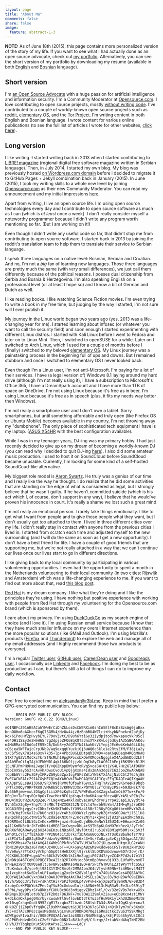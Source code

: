 ```yaml
---
layout: page
title: "About Me"
comments: false
share: false
image:
  feature: abstract-1-3
---
```


**NOTE:** As of June 18th (2015), this page contains more personalized version of the story of my life. If you want to see what I had actually done as an open source advocate, check out [my portfolio](https://aleksandar-todorovic.github.io/en/portfolio). Alternatively, you can see the short version of my portfolio by downloading my resume (available in both [English](https://aleksandar-todorovic.github.io/assets/portfolio-en.pdf)
and [Bosnian](https://aleksandar-todorovic.github.io/assets/portfolio-bs.pdf) language).

## Short version

I'm [an Open Source Advocate](http://r3bl.github.io/en/open-source-advocacy) with a huge passion for artificial intelligence and information security. I'm a Community Moderator at [Opensource.com](http://opensource.com/). I love contributing to open source projects, mostly [without writing code](http://opensource.com/business/14/12/8-ways-contribute-open-source-without-writing-code). I've contributed to a couple of worldy-known open source projects such as [reddit](https://reddit.com/), [elementary OS](https://elementary.io/), and the [Tor Project](https://www.torproject.org). I'm writing content in both English and Bosnian language. I wrote content for various online publications (to see the full list of articles I wrote for other websites, [click here](https://r3bl.me)).

## Long version

I like writing. I started writing back in 2013 when I started contributing to [LiBRE! magazine](https://libre.lugons.org/) (regional digital free software magazine written in Serbian language). Then, in July 2014, I started my own blog. My blog was previously hosted [on Wordpress.com domain](http://aleksandartodorovic.wordpress.com/) before I decided to migrate it to GitHub Pages + Jekyll combination back in January (2015). In June (2015), I took my writing skills to a whole new level by joining [Opensource.com](http://opensource.com) as their new Community Moderator. You can read my announcement and my initial impressions [here](https://r3bl.github.io/en/partnership-with-opensource-dot-com/).

Apart from writing, I live an open source life. I'm using open source technologies every day and I contribute to open source software as much as I can (which is _at least_ once a week). I don't really consider myself a noteworthy programmer because I didn't write any program worth mentioning so far. (But I am working on it!)

Even though I didn't write any useful code so far, that didn't stop me from contributing to open source software. I started back in 2013 by joining the reddit's translation team to help them to translate their service to Serbian language.

I speak three languages on a native level: Bosnian, Serbian and Croatian. And no, I'm not a _big_ fan of learning new languages. Those three languages are pretty much the same (with _very_ small differences), we just call them differently because of the political reasons. I posses dual citizenship from Serbia and Bosnia & Herzegovina. I'm also speaking English on a professional level (or at least I hope so) and I know a bit of German and Dutch as well.

I like reading books. I like watching Science Fiction movies. I'm even trying to write a book in my free time, but judging by the way I started, I'm not sure will I ever publish it.

My journey in the Linux world began two years ago (yes, 2013 was a life-changing year for me). I started learning about infosec (or whatever you want to call the security field) and soon enough I started experimenting with different Linux distros. I started with Kali Linux before I went to Fedora and later on to Linux Mint. Then, I switched to openSUSE for a while. Later on I switched to Arch Linux, which I used for a couple of months before I (finally) switched to my beloved [elementary OS](https://elementary.io). My Linux journey was a painstaking process in the beginning full of ups and downs. But I remained stubborn and once I switched to elementary OS I never looked back.

Even though I'm a Linux user, I'm not anti-Microsoft. I'm paying for a lot of their services. I have (a legal version of) Windows 8.1 laying around my hard drive (although I'm not really using it), I have a subscription to Microsoft's Office 365, I have a DreamSpark account and I have more than 1TB of space on OneDrive. I'm not using Linux because it's free as in beer, I'm using Linux because it's free as in speech (plus, it fits my needs way better then Windows).

I'm not really a smartphone user and I don't own a tablet. Sorry smartphones, but until something affordable and truly open (like Firefox OS or Ubuntu Mobile) becomes available in my country, I'm not throwing away my "dumbphone". The only piece of sophisticated tech equipment I have is my laptop. ([ASUS X54HR](https://www.asus.com/Notebooks_Ultrabooks/X54HR/) with the best configuration available).

While I was in my teenager years, DJ-ing was my primary hobby. I had just recently decided to give up on my dream of becoming a worldly-known DJ (you can read why I decided to quit DJ-ing [here](https://r3bl.github.io/en/quitting-djing/)). I also did some amateur music production. I used to host it on SoundCloud before SoundCloud became unusable. Currently, I'm looking for some kind of a self-hosted SoundCoud-like alternative.

My biggest role model is [Aaron Swartz](https://en.wikipedia.org/wiki/Aaron_Swartz). He truly was a genius of our time and I really like the way he thought. I do realize that he did some activities that are standing on the edge of what is considered as legal, but I strongly believe that he wasn't guilty. If he haven't committed suicide (which is his act which I, of course, don't support in any way), I believe that he would've proven his innocence in court. It's really a shame we lost such a great mind.

I'm not really an emotional person. I rarely take things emotionally. I like to get what I want from people and to give those people what they want, but I don't usually get too attached to them. I lived in three different cities over my life. I didn't really stay in contact with anyone from the previous cities I lived in. I started from scratch each time and adjusted myself to the new surrounding (and I will do the same as soon as I get a new opportunity). I don't have a best friend for life. I have a couple of good friends that are supporting me, but we're not really attached in a way that we can't continue our lives once our lives start to go in different directions.

I like giving back to my local community by participating in various volunteering opportunities. I even had the opportunity to spent a month in the Netherlands volunteering to their local community (in two cities: Rijswijk and Amsterdam) which was a life-changing experience to me. If you want to find out more about that, read [this blog post](http://r3bl.github.io/en/evs-netherlands-experience/).

[Red Hat](http://www.redhat.com/) is my dream company. I like what they're doing and I like the principles they're using. I have nothing but positive experience with working with people from Red Hat through my volunteering for the Opensource.com brand (which is sponsored by them).

I care about my privacy. I'm using [DuckDuckGo](https://duckduckgo.com/) as my search engine of choice (and I love it). I'm using Russian email service because I know that they have much smaller influence on my overall Internet experience than the more popular solutions (like GMail and Outlook). I'm using Mozilla's products ([Firefox](https://www.mozilla.org/en-US/firefox/) and [Thunderbird](https://www.mozilla.org/en-US/thunderbird/)) to explore the web and manage all of my email addresses (and I highly recommend those two products to everyone).

I'm a regular [Twitter user](https://twitter.com/r3bl_), [GitHub user](https://github.com/aleksandar-todorovic/), [CareerDean user](https://www.careerdean.com/u/aleksandar-todorovi) and [Goodreads user](https://www.goodreads.com/). I occasionally use [LinkedIn](https://www.linkedin.com/in/aleksandartodorovic) and [Facebook](https://www.facebook.com/aleksandar.todorovic.r3bl). I'm doing my best to be as productive as I can, but there's still a lot of things I can do to improve my daily workflow.

## Contact

Feel free to contact me on [aleksandar@r3bl.me](mailto:aleksandar@r3bl.me). Keep in mind that I prefer a GPG-encrypted communication. You can find my public key below:

	-----BEGIN PGP PUBLIC KEY BLOCK-----
	Version: GnuPG v2.0.22 (GNU/Linux)
	
	mQINBFcZ91ABEACahYWwErCiDnZkLosDxCWERXim0shIASElFBcKzBzsWg0juBxx
	bnnOOHo6oAXbecF6qQ7SGMk4/HvOw44jzHzBhhRU4WZlri+HsybNPnekrd2bVjDy
	Kd/6iPouHfZpHvybEYL779ovZvtC/D9Uh6YtiGy32Iydpjtod7mwkapucVkPU5cl
	e64DH11SEy3e2HeW65r7g2dpj5ZFQ6BqKQTs3nxXYk8RvLojbdkyIA355BGAAKdu
	n4M4RMat6I8dGoIER5kC6/Dob3+yZdQTGYN4tAahKsVLYepjJEc6w4KebA04LUJq
	cQ6jea5WFFajcCrpJNb9/aq9exqqUYuzkjGj3uWQ6cSkleie2RtsZfM/F38jLa2y
	x/CSf5oyX7H24sGDxv7k35+lp+4PbcBUGLBDtpQhI8WDv+oaK6qGDeq04RQqMHAO
	STXf7g0ZViMdCkcTkrSfNsMLh19pgRPocsbXQeVOMqosNgqgleX4ApdGhDbd2Lhf
	u0Ah9EmCilqIAjbJFkWN0l4qklk6NOljjzkLOqCb8yZtAC6C1hEejtRK9MKcBl3M
	j5LNFJPmPH9Hm1Jwgolf/vQOZKppBW0ymfoRVq5vcaSW+Ot1VK4L7Hc26lAfD6RW
	Z5oImX5ay5S3rcAvyh/DwsCvoUivpQjgXxms4Idx2mAn3dgE7I62JpoZKwARAQAB
	tCpBbGVrc2FuZGFyIFRvZG9yb3ZpxIcgPGFsZWtzYW5kYXJAcjNibC5tZT6JAj8E
	EwECACkFAlcZ91ACGyMFCQlmAYAHCwkIBwMCAQYVCAIJCgsEFgIDAQIeAQIXgAAK
	CRAJpPSELsBAI3D6D/9R37W9jRVM0fQfpwhTGyxLSTHqTYAVZBet9KGYeeRT9bgb
	jFTlcX0QyY9RFTR8OlVMA8b5C3/KKMV3JXnxPQYVUlLrfChByzP5s+59JbHzk7r0
	Dv65hMjmw+mwLtDAgCpliiiXP6zKqEcCZ/VFWFdkxO6XZagxAwCmOi97Tu+kFo/9
	HPqJv+TaF+qsRQ+0pOxTewcMo+NFOipXsqwfc0uKH4aacf0czwQHVrA5LsPZbj7v
	XMU4jmiOrRZuAQqDZeCPTC9g+Mzw4KklRobVeCHPEhdYyP2rrpAi5apiJL9ydt7e
	DVn5InX3g8y+7hp7tr2sMBcTIHZXOB212NrD7ctd7m/bh9bYm4/JIM+qMjJroK80
	1GG63fEhjvgyC+zIDhxErKk9KThd0vlYO99a4l5Br7JROyPQXgO6tbrmHMvYhZL4
	urKO/Hqf9cKa72u7bU6nzUJjaVrAh3uOO9WYzlzpMeoybZQrhnS6G9WzYil51lH8
	n2RpzkhIgpictNViSf6uzdaieKNxOrFZJKcY2NjY1+kgvoj2jB32hEEAzhRch91E
	C7QRMOmCfL0b5GzCvKdxeMR9+jmzdr9abyOLjWR6cGwNoY1Z6UX4b+0HnaeKZz0G
	q411KmRN3+OrJKFe6hNtLdME8EGcCwqnvDbL4cS9Tb6pKLOoMO7nkRezX/JyTrkC
	DQRXGfdQARAAygIbX248eEKzu1NDzARlJdyf0ttdIru518YEOM1gW50Mj+xCSV3f
	LWnOtLcYj1Yf82Ab3FrPPzNU451tZb7kcfzDARu6GOGJNLxtTDsO2Bbu9ofzY7P2
	ii3PIdTaIqO8Jq8OsP/UdzxVyH8V02z/0u6x43+Sc/Zo0ajp3vKjj5O4gaoAI/3U
	BrMRSMbs4V7aiAtAVQ41X4hb9RPkfHv37WTVUMJA7a97jDLqwunJHtqxJLG2rANH
	jbNC2RyQKda3aGTVoO/Uz40CLoT++CK+SavpABzGM2wKddwe6CFSl/8xUZkHY26Q
	TsVe0wy/7TtdXJyVrhphGGpOtEHeBZXXjl9j/skl5LQXDVmbdvowwSO7r2cwjrD/
	/9CK86L2DEF+LgmAT+c60Ch2VOK9klkIi9mZugjiF07U47/yeZC4KP7d2s17e1YI
	Q2NBNjO46TCqMCOPBE8TBeA2lcQ2R7XMhjoc38tmBp0hvav0jO32u1UfaMbvnxB7
	knHEA2x8djXUW0Se8ltJ6v8Rv6ENMKsoMW1EQ+WrxPCfGTWUnLZJt9PyYYfcS562
	lTuKvdwzuE/yce9jl981X1YIMCRms0/2MMAJpnJK4cVfyvhB9Nh+7i4HNev4M4IT
	vpIzcyHrotSw8DzlmLPIaa6poLgZxo9rK28Vbllg+PCn74OL6VzaGcsAEQEAAYkC
	JQQYAQIADwUCVxn3UAIbDAUJCWYBgAAKCRAJpPSELsBAIyuJD/9cH2DAfG9aEBNk
	G1vh7SOqC3rif8c+rsRhXtHi7PSPZfGWOLp4VvPvFexejXpEQfaj9mRN/GF083D4
	CxobyCc+KPQWYokZPes2qYVw3QcGobwd1ul/LAVNd+0l3cMqR3a9cEeJLc959lyT
	o3PbL/vgy9Py+SYwBkKsfCXHUBc9Od3nMigqvZBhzI4tl/Cv/32o9V9s7ok+wX5x
	6RBmpvIDR9QletUb7pZYF2b0zFD6JNF+7mulOW1129mlvZiau+eCbBXcn4zt1MNY
	6+d1kcmOxlpeg0NcrUy/xwswNTlGv4lovEDt3TkTu35fHuW6KiylXh3UZNm0MxtB
	zKl0sgCzhqvOodtN952/gM17xcqbxZ7Lbzdu2S0lvLTA34s8MafxIQgKLyb+xna3
	8Hk8ZFjiZbp6VfYqQkGZl9shhKWWpUtGjJBlKA3K7cGT6k1+NDjklym7xFx3Xy6K
	JYJ+mITAJc9P0JzqesMSQnbLVgLmvKuYD8DROR7OqJiSRmZctkcIVuS3Y5SKMHgt
	uDWtgsvFIvaJhi//00BdPUQXA1/on3az8OE3/N4AMNSqLy/kEjPtb4ShyVUsCOc3
	rGJP6EcHdvdhOXLcC2wEfYAhnQ0NXIaBVJcEgM/CfL+qy/J+tabVkd4kqTkMI2BN
	CHVhJ3YTbqkpDKut5U9MtAPxaE1SHw===LdCY
	-----END PGP PUBLIC KEY BLOCK-----
